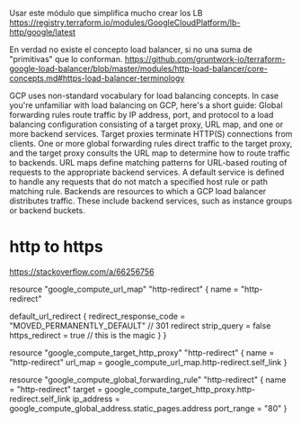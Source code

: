 Usar este módulo que simplifica mucho crear los LB
https://registry.terraform.io/modules/GoogleCloudPlatform/lb-http/google/latest


En verdad no existe el concepto load balancer, si no una suma de "primitivas" que lo conforman.
https://github.com/gruntwork-io/terraform-google-load-balancer/blob/master/modules/http-load-balancer/core-concepts.md#https-load-balancer-terminology

GCP uses non-standard vocabulary for load balancing concepts. In case you're unfamiliar with load balancing on GCP, here's a short guide:
  Global forwarding rules route traffic by IP address, port, and protocol to a load balancing configuration consisting of a target proxy, URL map, and one or more backend services.
  Target proxies terminate HTTP(S) connections from clients. One or more global forwarding rules direct traffic to the target proxy, and the target proxy consults the URL map to determine how to route traffic to backends.
  URL maps define matching patterns for URL-based routing of requests to the appropriate backend services. A default service is defined to handle any requests that do not match a specified host rule or path matching rule.
  Backends are resources to which a GCP load balancer distributes traffic. These include backend services, such as instance groups or backend buckets.

# http to https
https://stackoverflow.com/a/66256756

resource "google_compute_url_map" "http-redirect" {
  name = "http-redirect"

  default_url_redirect {
    redirect_response_code = "MOVED_PERMANENTLY_DEFAULT"  // 301 redirect
    strip_query            = false
    https_redirect         = true  // this is the magic
  }
}

resource "google_compute_target_http_proxy" "http-redirect" {
  name    = "http-redirect"
  url_map = google_compute_url_map.http-redirect.self_link
}

resource "google_compute_global_forwarding_rule" "http-redirect" {
  name       = "http-redirect"
  target     = google_compute_target_http_proxy.http-redirect.self_link
  ip_address = google_compute_global_address.static_pages.address
  port_range = "80"
}
